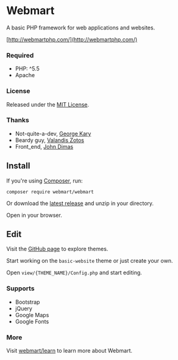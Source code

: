 # Webmart

A basic PHP framework for web applications and websites.

[http://webmartphp.com/](http://webmartphp.com/)

### Required

- PHP: ^5.5
- Apache

### License

Released under the [MIT License](https://github.com/Webmart/webmart/blob/master/LICENSE.md).

### Thanks

- Not-quite-a-dev, [George Kary](http://georgekary.com/)
- Beardy guy, [Valandis Zotos](https://github.com/BalzoT)
- Front_end, [John Dimas](https://github.com/jdimas87)

## Install

If you're using [Composer](https://packagist.org/packages/webmart/webmart), run:

```
composer require webmart/webmart
```

Or download the [latest release](https://github.com/webmart/webmart/archive/master.zip) and unzip in your directory.

Open in your browser.

## Edit

Visit the [GitHub page](https://github.com/Webmart/) to explore themes.

Start working on the `basic-website` theme or just create your own.

Open `view/{THEME_NAME}/Config.php` and start editing.

### Supports

- Bootstrap
- jQuery
- Google Maps
- Google Fonts

### More

Visit [webmart/learn](http://webmartphp.com/) to learn more about Webmart.
